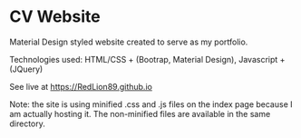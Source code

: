 # CV Website

Material Design styled website created to serve as my portfolio.

Technologies used: HTML/CSS + (Bootrap, Material Design), Javascript + (JQuery)

See live at  https://RedLion89.github.io

Note: the site is using minified .css and .js files on the index page because I am actually hosting it. The non-minified files are available in the same directory.
